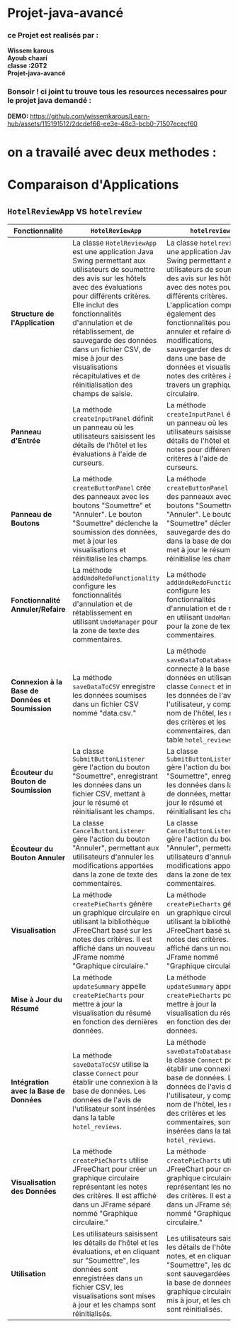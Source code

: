 # Projet-java-avancé
### ce Projet est realisés par : <br>
**Wissem karous** <br>
**Ayoub chaari** <br>
**classe :2GT2**  <br>
**Projet-java-avancé** <br>
### Bonsoir ! ci joint tu trouve tous les resources necessaires pour le projet java demandé : 
**DEMO:**
https://github.com/wissemkarous/Learn-hub/assets/115191512/2dcdef66-ee3e-48c3-bcb0-71507ececf60


# on a travailé avec deux methodes :
# Comparaison d'Applications

## `HotelReviewApp` vs `hotelreview`

| Fonctionnalité                         | `HotelReviewApp`                                                                                                                                                                              | `hotelreview`                                                                                                                                                                             |
|----------------------------------------|------------------------------------------------------------------------------------------------------------------------------------------------------------------------------------------------|-----------------------------------------------------------------------------------------------------------------------------|
| **Structure de l'Application**         | La classe `HotelReviewApp` est une application Java Swing permettant aux utilisateurs de soumettre des avis sur les hôtels avec des évaluations pour différents critères. Elle inclut des fonctionnalités d'annulation et de rétablissement, de sauvegarde des données dans un fichier CSV, de mise à jour des visualisations récapitulatives et de réinitialisation des champs de saisie. | La classe `hotelreview` est une application Java Swing permettant aux utilisateurs de soumettre des avis sur les hôtels avec des notes pour différents critères. L'application comprend également des fonctionnalités pour annuler et refaire des modifications, sauvegarder des données dans une base de données et visualiser les notes des critères à travers un graphique circulaire.          |
| **Panneau d'Entrée**                   | La méthode `createInputPanel` définit un panneau où les utilisateurs saisissent les détails de l'hôtel et les évaluations à l'aide de curseurs.                                                   | La méthode `createInputPanel` établit un panneau où les utilisateurs saisissent les détails de l'hôtel et les notes pour différents critères à l'aide de curseurs.                                                                         |
| **Panneau de Boutons**                 | La méthode `createButtonPanel` crée des panneaux avec les boutons "Soumettre" et "Annuler". Le bouton "Soumettre" déclenche la soumission des données, met à jour les visualisations et réinitialise les champs.                        | La méthode `createButtonPanel` établit des panneaux avec les boutons "Soumettre" et "Annuler". Le bouton "Soumettre" déclenche la sauvegarde des données dans la base de données, met à jour le résumé et réinitialise les champs. |
| **Fonctionnalité Annuler/Refaire**     | La méthode `addUndoRedoFunctionality` configure les fonctionnalités d'annulation et de rétablissement en utilisant `UndoManager` pour la zone de texte des commentaires.                           | La méthode `addUndoRedoFunctionality` configure les fonctionnalités d'annulation et de refaire en utilisant `UndoManager` pour la zone de texte des commentaires.                                                                |
| **Connexion à la Base de Données et Soumission** | La méthode `saveDataToCSV` enregistre les données soumises dans un fichier CSV nommé "data.csv."                                                                                          | La méthode `saveDataToDatabase` se connecte à la base de données en utilisant la classe `Connect` et insère les données de l'avis de l'utilisateur, y compris le nom de l'hôtel, les notes des critères et les commentaires, dans la table `hotel_reviews`.                                      |
| **Écouteur du Bouton de Soumission** | La classe `SubmitButtonListener` gère l'action du bouton "Soumettre", enregistrant les données dans un fichier CSV, mettant à jour le résumé et réinitialisant les champs.                     | La classe `SubmitButtonListener` gère l'action du bouton "Soumettre", enregistrant les données dans la base de données, mettant à jour le résumé et réinitialisant les champs.                                      |
| **Écouteur du Bouton Annuler**         | La classe `CancelButtonListener` gère l'action du bouton "Annuler", permettant aux utilisateurs d'annuler les modifications apportées dans la zone de texte des commentaires.              | La classe `CancelButtonListener` gère l'action du bouton "Annuler", permettant aux utilisateurs d'annuler les modifications apportées dans la zone de texte des commentaires.                                                   |
| **Visualisation**                      | La méthode `createPieCharts` génère un graphique circulaire en utilisant la bibliothèque JFreeChart basé sur les notes des critères. Il est affiché dans un nouveau JFrame nommé "Graphique circulaire."                                      | La méthode `createPieCharts` génère un graphique circulaire en utilisant la bibliothèque JFreeChart basé sur les notes des critères. Il est affiché dans un nouveau JFrame nommé "Graphique circulaire."                                |
| **Mise à Jour du Résumé**              | La méthode `updateSummary` appelle `createPieCharts` pour mettre à jour la visualisation du résumé en fonction des dernières données.                                                         | La méthode `updateSummary` appelle `createPieCharts` pour mettre à jour la visualisation du résumé en fonction des dernières données.                                                                      |
| **Intégration avec la Base de Données** | La méthode `saveDataToCSV` utilise la classe `Connect` pour établir une connexion à la base de données. Les données de l'avis de l'utilisateur sont insérées dans la table `hotel_reviews`.                                               | La méthode `saveDataToDatabase` utilise la classe `Connect` pour établir une connexion à la base de données. Les données de l'avis de l'utilisateur, y compris le nom de l'hôtel, les notes des critères et les commentaires, sont insérées dans la table `hotel_reviews`.                                 |
| **Visualisation des Données**          | La méthode `createPieCharts` utilise JFreeChart pour créer un graphique circulaire représentant les notes des critères. Il est affiché dans un JFrame séparé nommé "Graphique circulaire."                                                | La méthode `createPieCharts` utilise JFreeChart pour créer un graphique circulaire représentant les notes des critères. Il est affiché dans un JFrame séparé nommé "Graphique circulaire."                                      |
| **Utilisation**                       | Les utilisateurs saisissent les détails de l'hôtel et les évaluations, et en cliquant sur "Soumettre", les données sont enregistrées dans un fichier CSV, les visualisations sont mises à jour et les champs sont réinitialisés.                                 | Les utilisateurs saisissent les détails de l'hôtel et les notes, et en cliquant sur "Soumettre", les données sont sauvegardées dans la base de données, le graphique circulaire est mis à jour, et les champs sont réinitialisés.                                                          |
